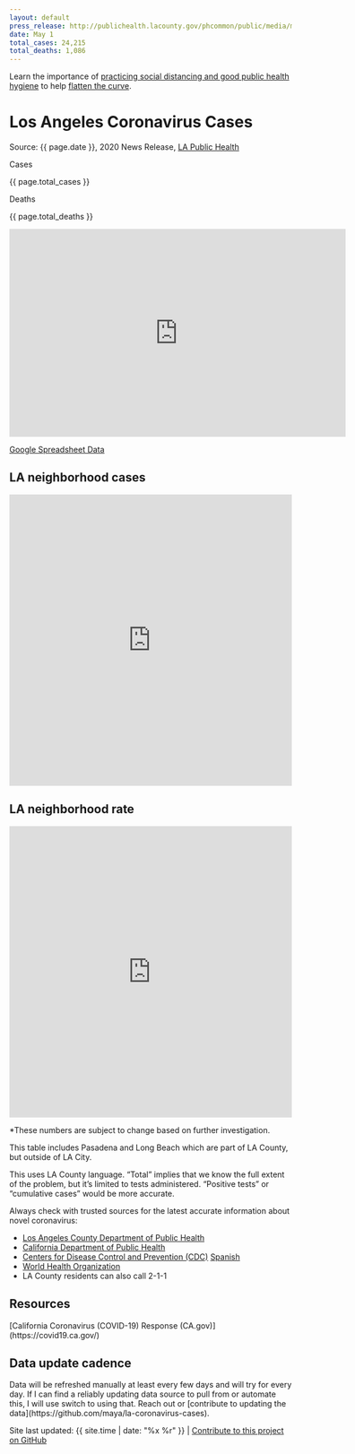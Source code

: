 ```yaml
---
layout: default
press_release: http://publichealth.lacounty.gov/phcommon/public/media/mediapubhpdetail.cfm?prid=2353
date: May 1
total_cases: 24,215
total_deaths: 1,086
---
```


<div class="padding-2 tablet:padding-x-4 bg-primary-dark">
  <p class="margin-0 font-sans-2xs text-white">Learn the importance of <a class="text-white" href="https://covid19.ca.gov/">practicing social distancing and good public health hygiene</a> to help <a class="text-white" href="https://www.flattenthecurve.com/">flatten the curve</a>.</p>
</div>
<div class="padding-2 tablet:padding-x-4">
  <h1 class="font-sans-3xl text-normal margin-bottom-0 margin-top-05">Los Angeles Coronavirus Cases</h1>
  <p>Source: {{ page.date }}, 2020 News Release, <a class="usa-link" href="http://www.publichealth.lacounty.gov/media/Coronavirus/">LA Public Health</a></p>

  <div class="display-block margin-y-3">
    <div class="display-inline-block">
      <p class="margin-y-0 font-sans-3xs text-ls-2 text-uppercase">Cases</p>
      <p class="font-sans-3xl text-bold margin-y-0 text-primary-dark">{{ page.total_cases }}</p>
    </div>
    <div class="display-inline-block margin-left-2">
      <p class="margin-y-0 font-sans-3xs text-ls-2 text-uppercase">Deaths</p>
      <p class="font-sans-3xl text-bold margin-y-0">{{ page.total_deaths }}</p>
    </div>
  </div>

  <iframe class="border-2px border-base-lighter" width="600" height="371" seamless frameborder="0" scrolling="no" src="https://docs.google.com/spreadsheets/d/e/2PACX-1vRcjzQb44BEhNlZU8oQxvh8VWjGcf5y8NOx53WvWo2bVaEGjmrynQwnN9FaJxl8yzDEXmzb5Emc1cM8/pubchart?oid=1931319394&amp;format=interactive"></iframe>
  <p class="font-sans-3xs">
    <a class="usa-link" href="https://docs.google.com/spreadsheets/d/1b72cOI-GFZkkp8jbdjTj9ZBkRCinCyCWHJh50Ud_yN4/edit?usp=sharing">Google Spreadsheet Data</a>
  </p>

<h2 class="margin-top-4 margin-bottom-2">LA neighborhood cases</h2>
<div class="maxw-tablet">
  <iframe width="100%" height="520" frameborder="0" src="https://mbenari.carto.com/builder/0bfef6d9-97eb-484d-bf88-412aa82b904e/embed" allowfullscreen webkitallowfullscreen mozallowfullscreen oallowfullscreen msallowfullscreen></iframe>
</div>

<h2 class="margin-top-4 margin-bottom-2">LA neighborhood rate</h2>
<div class="maxw-tablet">
  <iframe width="100%" height="520" frameborder="0" src="https://mbenari.carto.com/builder/fbc3fcc1-f083-4abd-a826-40e5db52db46/embed" allowfullscreen webkitallowfullscreen mozallowfullscreen oallowfullscreen msallowfullscreen></iframe>
</div>

<!-- <style type="text/css">
  .table-sorted {display: none;}
  .toggle-me.active + .table-unsorted {display: none;}
  .active.table-sorted {display: block;}
</style>

<div class="clearfix margin-top-4"></div>
<button class="toggle-me usa-button margin-top-4">Sort table</button>
{% assign case = site.data.cases.by_city %}
<table class="usa-table table-unsorted">
  <caption>By City</caption>
  <thead>
    <tr>
      <th scope="col">City</th>
      <th scope="col">Cases</th>
    </tr>
  </thead>
  <tbody>
    {% for item in case %}
    <tr>
      <th scope="row">{{ item.city }}</th>
      <td>{{ item.number }}</td>
    </tr>
    {% endfor %}
  </tbody>
</table>

{% assign case = site.data.cases.by_city | sort: 'number' | reverse %}
<table class="usa-table table-sorted">
  <caption>By City</caption>
  <thead>
    <tr>
      <th scope="col">City</th>
      <th scope="col">Cases</th>
    </tr>
  </thead>
  <tbody>
    {% for item in case %}
    <tr>
      <th scope="row">{{ item.city }}</th>
      <td>{{ item.number }}</td>
    </tr>
    {% endfor %}
  </tbody>
</table> -->

<div class="usa-prose" markdown="1">
  <p class="font-sans-2xs">*These numbers are subject to change based on further investigation.</p>
  <p class="font-sans-2xs">This table includes Pasadena and Long Beach which are part of LA County, but outside of LA City.</p>
  <p class="font-sans-2xs">This uses LA County language. “Total” implies that we know the full extent of the problem, but it’s limited to tests administered. “Positive tests” or “cumulative cases” would be more accurate.</p>

Always check with trusted sources for the latest accurate information about novel coronavirus:
- [Los Angeles County Department of Public Health](http://publichealth.lacounty.gov/media/Coronavirus/)
- [California Department of Public Health](https://cdph.ca.gov/Programs/CID/DCDC/Pages/Immunization/ncov2019.aspx)
- [Centers for Disease Control and Prevention (CDC)](https://cdc.gov/coronavirus/2019-ncov/index.html)  [Spanish](https://cdc.gov/coronavirus/2019-ncov/index-sp.html)
- [World Health Organization](https://who.int/health-topics/coronavirus)
- LA County residents can also call 2-1-1
</div>

<h2 class="font-sans-lg margin-top-4 margin-bottom-2">Resources</h2>
<div class="usa-prose" markdown="1">
[California Coronavirus (COVID-19) Response (CA.gov)](https://covid19.ca.gov/)
</div>

<h2 class="font-sans-lg margin-top-4 margin-bottom-2">Data update cadence</h2>
<div class="usa-prose" markdown="1">
Data will be refreshed manually at least every few days and will try for every day. If I can find a reliably updating data source to pull from or automate this, I will use switch to using that. Reach out or [contribute to updating the data](https://github.com/maya/la-coronavirus-cases).
</div>
  <p class="font-sans-2xs margin-top-4 margin-bottom-0">Site last updated: <span class="font-mono-2xs">{{ site.time | date: "%x %r" }}</span> <span class="margin-x-1">|</span> <a class="usa-link" href="https://github.com/maya/la-coronavirus-cases">Contribute to this project on GitHub</a></p>
</div>


<script type="text/javascript">
var el = document.querySelector('.toggle-me');
var table = document.querySelector('.table-sorted');

el.onclick = function() {
  el.classList.toggle('active');
  table.classList.toggle('active');
}
</script>
